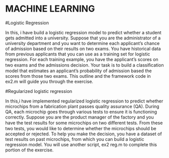 # MACHINE LEARNING

#Logistic Regression


In this, i have build a logistic regression model to predict whether a student gets admitted into a university. 
Suppose that you are the administrator of a university department and you want to determine each applicant’s chance of admission based on their results on two exams. You have historical data from previous applicants that you can use as a training set for logistic regression. For each training example, you have the applicant’s scores on two exams and the admissions decision. Your task is to build a classiﬁcation model that estimates an applicant’s probability of admission based the scores from those two exams. This outline and the framework code in ex2.m will guide you through the exercise.

#Regularized logistic regression


In this,i have implemented regularized logistic regression to predict whether microchips from a fabrication plant passes quality assurance (QA). During QA, each microchip goes through various tests to ensure it is functioning correctly. Suppose you are the product manager of the factory and you have the test results for some microchips on two diﬀerent tests. From these two tests, you would like to determine whether the microchips should be accepted or rejected. To help you make the decision, you have a dataset of test results on past microchips, from which you can build a logistic regression model.
You will use another script, ex2 reg.m to complete this portion of the exercise.


